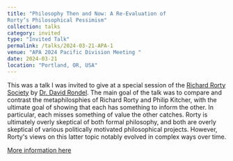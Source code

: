 ```yaml
---
title: "Philosophy Then and Now: A Re-Evaluation of
Rorty’s Philosophical Pessimism"
collection: talks
category: invited
type: "Invited Talk"
permalink: /talks/2024-03-21-APA-1
venue: "APA 2024 Pacific Division Meeting "
date: 2024-03-21
location: "Portland, OR, USA"
---
```


This was a talk I was invited to give at a special session of the [Richard Rorty Society](https://richardrortysociety.org/) by [Dr. David Rondel](https://www.davidrondel.com/). The main goal of the talk was to compare and contrast the metaphilosphies of Richard Rorty and Philip Kitcher, with the ultimate goal of showing that each has something to inform the other. In particular, each misses something of value the other catches. Rorty is ultimately overly skeptical of both formal philosophy, and both are overly skeptical of various politically motivated philosophical projects. However, Rorty's views on this latter topic notably evolved in complex ways over time.

[More information here](https://www.apaonline.org/events/EventDetails.aspx?id=1533436&group=)
